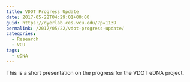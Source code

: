 ```yaml
---
title: VDOT Progress Update
date: 2017-05-22T04:29:01+00:00
guid: https://dyerlab.ces.vcu.edu/?p=1139
permalink: /2017/05/22/vdot-progress-update/
categories:
  - Research
  - VCU
tags:
  - eDNA
---
```

This is a short presentation on the progress for the VDOT eDNA project.

&nbsp;
